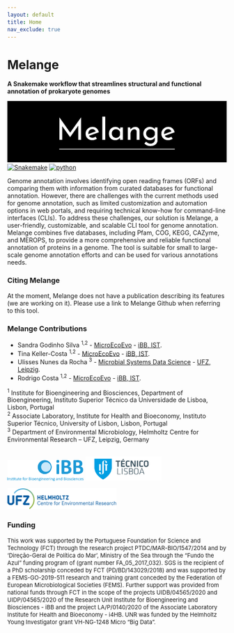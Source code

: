 ```yaml
---
layout: default
title: Home
nav_exclude: true
---
```


# Melange

**A Snakemake workflow that streamlines structural and functional annotation of prokaryote genomes**

![Header](melangev2_small.png)
[![Snakemake](https://img.shields.io/badge/snakemake-≥5.31-brightgreen.svg)](https://snakemake.bitbucket.io)
[![python](https://img.shields.io/badge/python-≥3.8-brightgreen.svg)](https://www.python.org/)

Genome annotation involves identifying open reading frames (ORFs) and comparing them with information from curated databases for functional annotation. However, there are challenges with the current methods used for genome annotation, such as limited customization and automation options in web portals, and requiring technical know-how for command-line interfaces (CLIs). To address these challenges, our solution is Melange, a user-friendly, customizable, and scalable CLI tool for genome annotation. Melange combines five databases, including Pfam, COG, KEGG, CAZyme, and MEROPS, to provide a more comprehensive and reliable functional annotation of proteins in a genome. The tool is suitable for small to large-scale genome annotation efforts and can be used for various annotations needs.


### Citing Melange
At the moment, Melange does not have a publication describing its features (we are working on it). Please use a link to Melange Github when referring to this tool.


### Melange Contributions
* Sandra Godinho Silva <sup>1,2</sup> - [MicroEcoEvo](https://www.facebook.com/MicroEcoEvo/) - [iBB, IST](https://ibb.tecnico.ulisboa.pt/).
* Tina Keller-Costa <sup>1,2</sup> - [MicroEcoEvo](https://www.facebook.com/MicroEcoEvo/) - [iBB, IST](https://ibb.tecnico.ulisboa.pt/).
* Ulisses Nunes da Rocha <sup>3</sup> - [Microbial Systems Data Science](https://www.ufz.de/index.php?de=43659) - [UFZ, Leipzig](https://www.ufz.de/).
* Rodrigo Costa <sup>1,2</sup> - [MicroEcoEvo](https://www.facebook.com/MicroEcoEvo/) - [iBB, IST](https://ibb.tecnico.ulisboa.pt/).

<sup>1</sup> Institute for Bioengineering and Biosciences, Department of Bioengineering, Instituto Superior Técnico da Universidade de Lisboa, Lisbon, Portugal \
<sup>2</sup> Associate Laboratory, Institute for Health and Bioeconomy, Instituto Superior Técnico, University of Lisbon, Lisbon, Portugal \
<sup>3</sup> Department of Environmental Microbiology, Helmholtz Centre for Environmental Research – UFZ, Leipzig, Germany 

\
<img src="./images/IBB-Logo.png" width="175">  <img src="./images/IST.jpg" width="175">   

<img src="./images/ufz.png" width="250">
 

### Funding
<font size="2"> This work was supported by the Portuguese Foundation for Science and Technology (FCT) through the research project PTDC/MAR-BIO/1547/2014 and by ‘Direção-Geral de Política do Mar’, Ministry of the Sea through the “Fundo the Azul” funding program of  (grant number FA_05_2017_032). SGS is the recipient of a PhD scholarship conceded by FCT (PD/BD/143029/2018) and was supported by a FEMS-GO-2019-511 research and training grant conceded by the Federation of European Microbiological Societies (FEMS). Further support was provided from national funds through FCT in the scope of the projects UIDB/04565/2020 and UIDP/04565/2020 of the Research Unit Institute for Bioengineering and Biosciences - iBB and the project LA/P/0140/2020 of the Associate Laboratory Institute for Health and Bioeconomy - i4HB. UNR was funded by the Helmholtz Young Investigator grant VH-NG-1248 Micro “Big Data”. </font>
